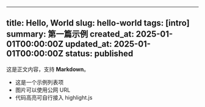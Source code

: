 
---
title: Hello, World
slug: hello-world
tags: [intro]
summary: 第一篇示例
created_at: 2025-01-01T00:00:00Z
updated_at: 2025-01-01T00:00:00Z
status: published
---

这是正文内容，支持 **Markdown**。

- 这是一个示例列表项
- 图片可以使用公网 URL
- 代码高亮可自行接入 highlight.js
